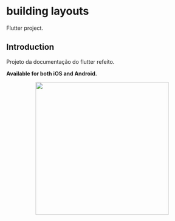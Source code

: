 # building layouts

Flutter project.

## Introduction

Projeto da documentação do flutter refeito.

**Available for both iOS and Android.**

<p align="center">
  <img src="https://user-images.githubusercontent.com/6609513/245489151-5d27d46e-57ad-4951-ac69-a5f817cdf4b3.jpg" width="350">

</p>

